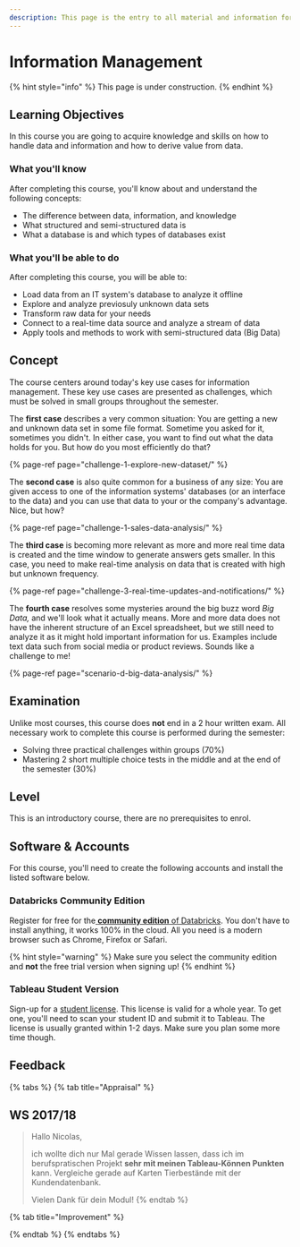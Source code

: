 ```yaml
---
description: This page is the entry to all material and information for the course.
---
```


# Information Management

{% hint style="info" %}
This page is under construction.
{% endhint %}

## Learning Objectives

In this course you are going to acquire knowledge and skills on how to handle data and information and how to derive value from data. 

### What you'll know

After completing this course, you'll know about and understand the following concepts:

* The difference between data, information, and knowledge
* What structured and semi-structured data is
* What a database is and which types of databases exist

### What you'll be able to do

After completing this course, you will be able to:

* Load data from an IT system's database to analyze it offline
* Explore and analyze previosuly unknown data sets
* Transform raw data for your needs
* Connect to a real-time data source and analyze a stream of data
* Apply tools and methods to work with semi-structured data \(Big Data\)

## Concept

The course centers around today's key use cases for information management. These key use cases are presented as challenges, which must be solved in small groups throughout the semester.

The **first case** describes a very common situation: You are getting a new and unknown data set in some file format. Sometime you asked for it, sometimes you didn't. In either case, you want to find out what the data holds for you. But how do you most efficiently do that?

{% page-ref page="challenge-1-explore-new-dataset/" %}

The **second case** is also quite common for a business of any size: You are given access to one of the information systems' databases \(or an interface to the data\) and you can use that data to your or the company's advantage. Nice, but how?

{% page-ref page="challenge-1-sales-data-analysis/" %}

The **third case** is becoming more relevant as more and more real time data is created and the time window to generate answers gets smaller. In this case, you need to make real-time analysis on data that is  created with high but unknown frequency.

{% page-ref page="challenge-3-real-time-updates-and-notifications/" %}

The **fourth case** resolves some mysteries around the big buzz word _Big Data,_ and we'll look what it actually means. More and more data does not have the inherent structure of an Excel spreadsheet, but we still need to analyze it as it might hold important information for us. Examples include text data such from social media or product reviews. Sounds like a challenge to me!

{% page-ref page="scenario-d-big-data-analysis/" %}

## Examination

Unlike most courses, this course does **not** end in a 2 hour written exam. All necessary work to complete this course is performed during the semester:

* Solving three practical challenges within groups \(70%\)
* Mastering 2 short multiple choice tests in the middle and at the end of the semester \(30%\) 

## Level

This is an introductory course, there are no prerequisites to enrol.

## Software & Accounts

For this course, you'll need to create the following accounts and install the listed software below.

### Databricks Community Edition

Register for free for the[ **community edition** of Databricks](https://community.cloud.databricks.com). You don't have to install anything, it works 100% in the cloud. All you need is a modern browser such as Chrome, Firefox or Safari.

{% hint style="warning" %}
Make sure you select the community edition and **not** the free trial version when signing up!
{% endhint %}

### Tableau Student Version

Sign-up for a [student license](https://www.tableau.com/de-de/academic/students). This license is valid for a whole year. To get one, you'll need to scan your student ID and submit it to Tableau. The license is usually granted within 1-2 days. Make sure you plan some more time though.

## Feedback

{% tabs %}
{% tab title="Appraisal" %}
## WS 2017/18

> Hallo Nicolas,
>
> ich wollte dich nur Mal gerade Wissen lassen, dass ich im berufspratischen Projekt **sehr mit meinen Tableau-Können Punkten** kann. Vergleiche gerade auf Karten Tierbestände mit der Kundendatenbank.
>
> Vielen Dank für dein Modul!
{% endtab %}

{% tab title="Improvement" %}

{% endtab %}
{% endtabs %}

